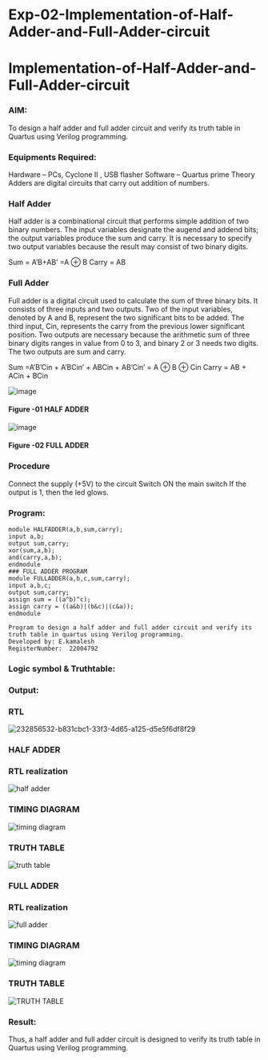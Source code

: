 # Exp-02-Implementation-of-Half-Adder-and-Full-Adder-circuit

# Implementation-of-Half-Adder-and-Full-Adder-circuit

### AIM:

To design a half adder and full adder circuit and verify its truth table in Quartus using Verilog programming.

### Equipments Required:

Hardware – PCs, Cyclone II , USB flasher
Software – Quartus prime
Theory
Adders are digital circuits that carry out addition of numbers.

### Half Adder

Half adder is a combinational circuit that performs simple addition of two binary numbers. The input variables designate the augend and addend bits; the output variables produce the sum and carry. It is necessary to specify two output variables because the result may consist of two binary digits.

Sum = A’B+AB’ =A ⊕ B Carry = AB

### Full Adder

Full adder is a digital circuit used to calculate the sum of three binary bits. It consists of three inputs and two outputs. Two of the input variables, denoted by A and B, represent the two significant bits to be added. The third input, Cin, represents the carry from the previous lower significant position. Two outputs are necessary because the arithmetic sum of three binary digits ranges in value from 0 to 3, and binary 2 or 3 needs two digits. The two outputs are sum and carry.

Sum =A’B’Cin + A’BCin’ + ABCin + AB’Cin’ = A ⊕ B ⊕ Cin Carry = AB + ACin + BCin

 ![image](https://user-images.githubusercontent.com/36288975/163552156-a13e5a56-c638-4110-97d9-8896907c8d25.png)

#### Figure -01 HALF ADDER 


![image](https://user-images.githubusercontent.com/36288975/163552057-b3547877-6d07-45b4-b7e0-bcfebfad9e1d.png)

#### Figure -02 FULL ADDER 

### Procedure

Connect the supply (+5V) to the circuit
Switch ON the main switch
If the output is 1, then the led glows.

### Program:

```### HALF ADDER PROGRAM
module HALFADDER(a,b,sum,carry);
input a,b;
output sum,carry;
xor(sum,a,b);
and(carry,a,b);
endmodule
### FULL ADDER PROGRAM
module FULLADDER(a,b,c,sum,carry);
input a,b,c;
output sum,carry;
assign sum = ((a^b)^c);
assign carry = ((a&b)|(b&c)|(c&a));
endmodule
```

```
Program to design a half adder and full adder circuit and verify its truth table in quartus using Verilog programming.
Developed by: E.kamalesh
RegisterNumber:  22004792
```

### Logic symbol & Truthtable:

### Output:
### RTL
![232856532-b831cbc1-33f3-4d65-a125-d5e5f6df8f29](https://github.com/kamalesh2509/Exp-02-Implementation-of-Half-Adder-and-Full-Adder-circuit/assets/120444689/25f4bff6-15c8-4c0e-9831-c2d1cb1808b8)

### HALF ADDER

### RTL realization

![half adder](https://user-images.githubusercontent.com/93427224/190240271-cb1f513c-b75e-4038-81ce-966a436b3403.png)

### TIMING DIAGRAM

![timing diagram](https://user-images.githubusercontent.com/93427224/190240428-cee632ce-1785-4273-a0ac-8474f6be5454.png)

### TRUTH TABLE 

![truth table](https://user-images.githubusercontent.com/93427224/190240640-98ad60d8-7f56-4fbb-b24e-bbe7c5126bdb.png)

### FULL ADDER

### RTL realization

![full adder](https://user-images.githubusercontent.com/93427224/190240862-bb064ffc-5310-4e5b-a3a8-6265353c3143.png)

### TIMING DIAGRAM

![timing diagram](https://user-images.githubusercontent.com/93427224/190240958-7ba7c579-6a48-4a54-94be-d3f1e420f37c.png)

### TRUTH TABLE

![TRUTH TABLE](https://user-images.githubusercontent.com/93427224/190241181-234c3785-7e7d-4ac7-ba4d-54e0efdf4f46.png)

### Result:

Thus, a half adder and full adder circuit is designed to verify its truth table in Quartus using Verilog programming.
